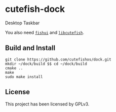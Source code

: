 # cutefish-dock
Desktop Taskbar

You also need [`fishui`](https://github.com/cutefishos/fishui) and [`libcutefish`](https://github.com/cutefishos/libcutefish).

## Build and Install

```
git clone https://github.com/cutefishos/dock.git
mkdir ~/dock/build $$ cd ~/dock/build
cmake ..
make
sudo make install
```

## License

This project has been licensed by GPLv3.
